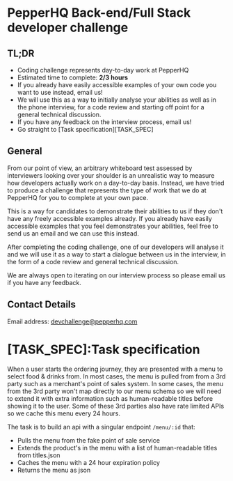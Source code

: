 # PepperHQ Back-end/Full Stack developer challenge

## TL;DR
* Coding challenge represents day-to-day work at PepperHQ
* Estimated time to complete: **2/3 hours**
* If you already have easily accessible examples of your own code you want to use instead, email us!
* We will use this as a way to initially analyse your abilities as well as in the phone interview, for a code review and starting off point for a general technical discussion.
* If you have any feedback on the interview process, email us! 
* Go straight to [Task specification][TASK_SPEC]

## General
From our point of view, an arbitrary whiteboard test assessed by interviewers looking over your shoulder is an unrealistic way to measure how developers actually work on a day-to-day basis. Instead, we have tried to produce a challenge that represents the type of work that we do at PepperHQ for you to complete at your own pace.

This is a way for candidates to demonstrate their abilities to us if they don't have any freely accessible examples already. If you already have easily accessible examples that you feel demonstrates your abilities, feel free to send us an email and we can use this instead. 

After completing the coding challenge, one of our developers will analyse it and we will use it as a way to start a dialogue between us in the interview, in the form of a code review and general technical discussion.

We are always open to iterating on our interview process so please email us if you have any feedback.

## Contact Details
Email address: devchallenge@pepperhq.com

# [TASK_SPEC]:Task specification

When a user starts the ordering journey, they are presented with a menu to select food & drinks from. In most cases, the menu is pulled from from a 3rd party such as a merchant's point of sales system. In some cases, the menu from the 3rd party won't map directly to our menu schema so we will need to extend it with extra information such as human-readable titles before showing it to the user. Some of these 3rd parties also have rate limited APIs so we cache this menu every 24 hours.

The task is to build an api with a singular endpoint `/menu/:id` that:
* Pulls the menu from the fake point of sale service
* Extends the product's in the menu with a list of human-readable titles from titles.json
* Caches the menu with a 24 hour expiration policy
* Returns the menu as json



